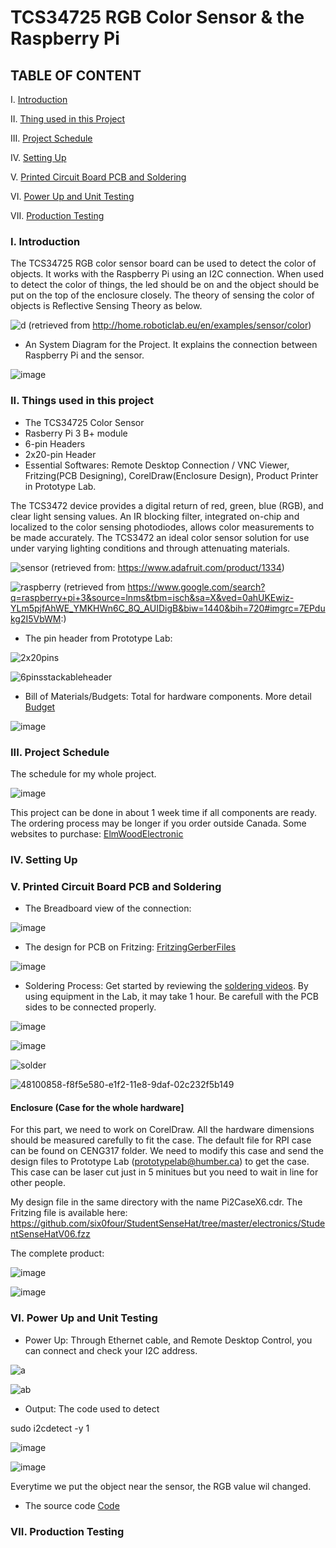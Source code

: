 
# TCS34725 RGB Color Sensor & the Raspberry Pi
## TABLE OF CONTENT
I.   [Introduction](#i-introduction)

II.  [Thing used in this Project](#ii-things-used-in-this-project)

III. [Project Schedule](#iii-overheat-sensor-schedule)

IV.  [Setting Up](#iv-setting-up)

V.   [Printed Circuit Board PCB and Soldering](#v-printed-circuit-board-pcb-and-soldering)

VI.  [Power Up and Unit Testing](#vi-power-up-and-unit-testing)

VII. [Production Testing](#vii-production-testing)

### I. Introduction
The TCS34725 RGB color sensor board can be used to detect the color of objects. It works with the Raspberry Pi using an I2C connection.  When used to detect the color of things, the led should be on and the object should be put on the top of the enclosure closely. The theory of sensing the color of objects is Reflective Sensing Theory as below.

![d](https://user-images.githubusercontent.com/43184936/49826532-1f102780-fd55-11e8-8695-47e925f3c31f.png)
(retrieved from http://home.roboticlab.eu/en/examples/sensor/color)

- An System Diagram for the Project. It explains the connection between Raspberry Pi and the sensor.

![image](https://user-images.githubusercontent.com/43184936/49833644-25f46580-fd68-11e8-9849-7612f7e7980d.png)

### II. Things used in this project
- The TCS34725 Color Sensor
- Rasberry Pi 3 B+ module
- 6-pin Headers
- 2x20-pin Header
- Essential Softwares: Remote Desktop Connection / VNC Viewer, Fritzing(PCB Designing), CorelDraw(Enclosure Design), Product Printer in Prototype Lab.

The TCS3472 device provides a digital return of red, green, blue (RGB), and clear light sensing values. An IR blocking filter, integrated on-chip and localized to the color sensing photodiodes, allows color measurements to be made accurately. The TCS3472 an ideal color sensor solution for use under varying lighting conditions and through attenuating materials. 

![sensor](https://user-images.githubusercontent.com/43184936/49824796-e2dac800-fd50-11e8-8d7f-00377f148ccd.jpg)
(retrieved from: https://www.adafruit.com/product/1334)

![raspberry](https://user-images.githubusercontent.com/43184936/49824862-0a319500-fd51-11e8-9716-404b64f69bb5.jpg)
(retrieved from https://www.google.com/search?q=raspberry+pi+3&source=lnms&tbm=isch&sa=X&ved=0ahUKEwiz-YLm5pjfAhWE_YMKHWn6C_8Q_AUIDigB&biw=1440&bih=720#imgrc=7EPdukg2I5VbWM:)

- The pin header from Prototype Lab:
 
![2x20pins](https://user-images.githubusercontent.com/43184936/49826920-12d89a00-fd56-11e8-876b-23ddb2447342.jpeg)

![6pinsstackableheader](https://user-images.githubusercontent.com/43184936/49826921-13713080-fd56-11e8-9ddc-2c08ae6f2c13.jpg)

- Bill of Materials/Budgets: Total for hardware components. More detail <a href="https://github.com/SuongLuong/Portable-Color-Dectection-Device/files/2669320/Buget317.xlsx">Budget</a>

![image](https://user-images.githubusercontent.com/43184936/49828283-7dd7a000-fd59-11e8-9aae-924e75a76793.png)


### III. Project Schedule

The schedule for my whole project. 

![image](https://user-images.githubusercontent.com/43184936/49830020-06f0d600-fd5e-11e8-9068-03cf894a4bb1.png)

This project can be done in about 1 week time if all components are ready. The ordering process may be longer if you order outside Canada. Some websites to purchase: <a href="https://elmwoodelectronics.ca/">ElmWoodElectronic</a>

### IV. Setting Up

### V. Printed Circuit Board PCB and Soldering
- The Breadboard view of the connection:

![image](https://user-images.githubusercontent.com/43184936/49830355-ee34f000-fd5e-11e8-82f9-a9ec99e9e771.png)

- The design for PCB on Fritzing: <a href="https://github.com/SuongLuong/Portable-Color-Dectection-Device/files/2669423/gerberfiles.zip">FritzingGerberFiles</a>

![image](https://user-images.githubusercontent.com/43184936/49830428-250b0600-fd5f-11e8-8b99-ff5a83d2960c.png)

- Soldering Process: Get started by reviewing the [soldering videos](https://radiojove.gsfc.nasa.gov/telescope/soldering.htm). By using equipment in the Lab, it may take 1 hour. Be carefull with the PCB sides to be connected properly.

![image](https://user-images.githubusercontent.com/43184936/49834731-23dfd600-fd6b-11e8-9508-3d3ccbf8ef65.png)

![image](https://user-images.githubusercontent.com/43184936/49830749-107b3d80-fd60-11e8-8114-dd1dacf86bb6.png)

![solder](https://user-images.githubusercontent.com/43184936/49830819-3ef91880-fd60-11e8-87f6-ffeedf95c4a3.jpeg)

![48100858-f8f5e580-e1f2-11e8-9daf-02c232f5b149](https://user-images.githubusercontent.com/43184936/49830858-618b3180-fd60-11e8-88bf-d1194a70eeca.jpeg)

#### Enclosure (Case for the whole hardware]

For this part, we need to work on CorelDraw. All the hardware dimensions should be measured carefully to fit the case. The default file for RPI case can be found on CENG317 folder. We need to modify this case and send the design files to Prototype Lab (prototypelab@humber.ca) to get the case. This case can be laser cut just in 5 minitues but you need to wait in line for other people.

My design file in the same directory with the name Pi2CaseX6.cdr. The Fritzing file is available here: https://github.com/six0four/StudentSenseHat/tree/master/electronics/StudentSenseHatV06.fzz

The complete product:

![image](https://user-images.githubusercontent.com/43184936/49831439-e62a7f80-fd61-11e8-8572-3d28de42fa03.png)

![image](https://user-images.githubusercontent.com/43184936/49831448-eb87ca00-fd61-11e8-98b0-95c825fcbdde.png)
      
### VI. Power Up and Unit Testing
- Power Up: Through Ethernet cable, and Remote Desktop Control, you can connect and check your I2C address.

![a](https://user-images.githubusercontent.com/43184936/49832728-7c13d980-fd65-11e8-9d9b-92f88a5a5269.jpeg)


![ab](https://user-images.githubusercontent.com/43184936/49832748-9057d680-fd65-11e8-81ba-8b61d6444e3c.jpeg)

- Output: The code used to detect

sudo i2cdetect -y 1


![image](https://user-images.githubusercontent.com/43184936/49832819-c1d0a200-fd65-11e8-855b-d6973e42e7b2.png)

![image](https://user-images.githubusercontent.com/43184936/49832828-c5fcbf80-fd65-11e8-8ea6-eaaeb3163a8e.png)

Everytime we put the object near the sensor, the RGB value wil changed.

- The source code <a href="https://github.com/SuongLuong/Portable-Color-Dectection-Device/files/2669619/pythoncode.txt">Code</a>










### VII. Production Testing

